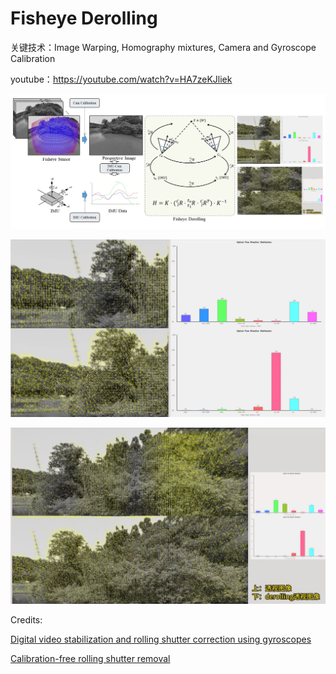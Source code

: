 # Fisheye Derolling

关键技术：Image Warping, Homography mixtures, Camera and Gyroscope Calibration

youtube：https://youtube.com/watch?v=HA7zeKJliek

![算法框架](./fig/framework.jpg)

[![视频预览](./fig/result.jpg)](https://youtube.com/watch?v=HA7zeKJliek)

[![视频预览](./fig/result2.jpg)](https://youtube.com/watch?v=HA7zeKJliek)





Credits:

[Digital video stabilization and rolling shutter correction using gyroscopes](https://www.researchgate.net/profile/Dr-Asutosh-Kar/post/How_can_I_stabilize_video_images_in_real_time/attachment/59d631f8c49f478072ea150a/AS%3A273628971634709%401442249638508/download/Reference-2.pdf)

[Calibration-free rolling shutter removal](https://www.researchgate.net/publication/254038103_Calibration-free_rolling_shutter_removal)





